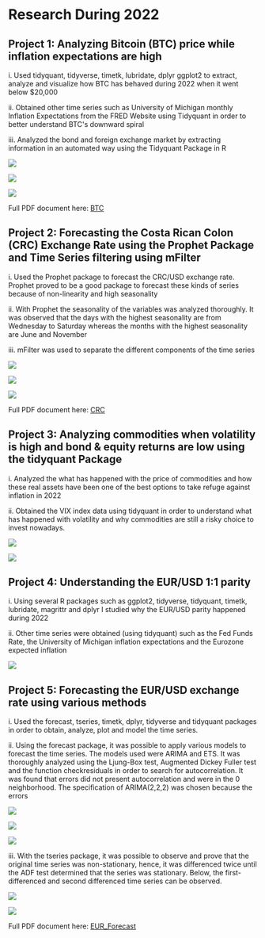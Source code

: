 # Research During 2022

## Project 1: Analyzing Bitcoin (BTC) price while inflation expectations are high

i. Used tidyquant, tidyverse, timetk, lubridate, dplyr ggplot2 to extract, analyze and visualize how BTC has behaved during 2022 when it went below $20,000 

ii. Obtained other time series such as University of Michigan monthly Inflation Expectations from the FRED Website using Tidyquant in order to better understand BTC's downward spiral

iii. Analyzed the bond and foreign exchange market by extracting information in an automated way using the Tidyquant Package in R

![](/images/btc_price.png)

![](/images/infl_exp.png)

![](/images/dollar2022.png)

Full PDF document here: [BTC](https://es.overleaf.com/read/bzsxgpyjqhkb)

## Project 2: Forecasting the Costa Rican Colon (CRC) Exchange Rate using the Prophet Package and Time Series filtering using mFilter


i. Used the Prophet package to forecast the CRC/USD exchange rate. Prophet proved to be a good package to forecast these kinds of series because of non-linearity and high seasonality

ii. With Prophet the seasonality of the variables was analyzed thoroughly. It was observed that the days with the highest seasonality are from Wednesday to Saturday whereas the months with the highest seasonality are June and November

iii. mFilter was used to separate the different components of the time series

![](/images/forecasting365.png)

![](/images/trend-weekly-yearly.png)

![](/images/filtered_data.png)

Full PDF document here: [CRC](https://es.overleaf.com/read/rvjfyttvytzh)

## Project 3: Analyzing commodities when volatility is high and bond & equity returns are low using the tidyquant Package

i. Analyzed the what has happened with the price of commodities and how these real assets have been one of the best options to take refuge against inflation in 2022 

ii. Obtained the VIX index data using tidyquant in order to understand what has happened with volatility and why commodities are still a risky choice to invest nowadays. 

![](images/Commodities_july_2022.png)

![](images/vix_index.png)

## Project 4: Understanding the EUR/USD 1:1 parity  

i. Using several R packages such as ggplot2, tidyverse, tidyquant, timetk, lubridate, magrittr and dplyr I studied why the EUR/USD parity happened during 2022

ii. Other time series were obtained (using tidyquant) such as the Fed Funds Rate, the University of Michigan inflation expectations and the Eurozone expected inflation

![](images/eurusd_w_title.png)

## Project 5: Forecasting the EUR/USD exchange rate using various methods
 
i. Used the forecast, tseries, timetk, dplyr, tidyverse and tidyquant packages in order to obtain, analyze, plot and model the time series. 

ii. Using the forecast package, it was possible to apply various models to forecast the time series. The models used were ARIMA and ETS. It was thoroughly analyzed using the Ljung-Box test, Augmented Dickey Fuller test and the function checkresiduals in order to search for autocorrelation. It was found that errors did not present autocorrelation and were in the 0 neighborhood. The specification of ARIMA(2,2,2) was chosen because the errors 

![](images/arima222.png)

![](images/residuals_arima222.png)

![](images/forecast_stl_ets.png)

iii. With the tseries package, it was possible to observe and prove that the original time series was non-stationary, hence, it was differenced twice until the ADF test determined that the series was stationary. Below, the first-differenced and second differenced time series can be observed. 

![](images/eur_ts_d1.png)

![](images/eur_ts_d2.png) 

Full PDF document here: [EUR_Forecast](https://es.overleaf.com/read/kjcbcchbfxkf)





